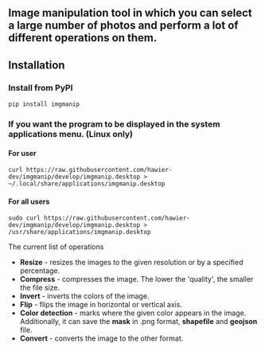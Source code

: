 Image manipulation tool in which you can select a large number of photos and
perform a lot of different operations on them.
---

## Installation

### Install from PyPI

```shell
pip install imgmanip
```

### If you want the program to be displayed in the system applications menu. (Linux only)

#### For user

```shell
curl https://raw.githubusercontent.com/hawier-dev/imgmanip/develop/imgmanip.desktop > ~/.local/share/applications/imgmanip.desktop
```

#### For all users

```shell
sudo curl https://raw.githubusercontent.com/hawier-dev/imgmanip/develop/imgmanip.desktop > /usr/share/applications/imgmanip.desktop
```

The current list of operations

- **Resize** - resizes the images to the given resolution or by a specified percentage.
- **Compress** - compresses the image. The lower the 'quality',
  the smaller the file size.
- **Invert** - inverts the colors of the image.
- **Flip** - flips the image in horizontal or vertical axis.
- **Color detection** - marks where the given color appears in the image.
  Additionally, it can save the **mask** in .png format,
  **shapefile** and **geojson** file.
- **Convert** - converts the image to the other format.
